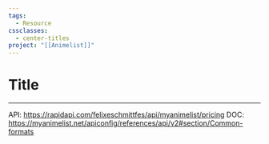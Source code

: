 ```yaml
---
tags:
  - Resource
cssclasses:
  - center-titles
project: "[[Animelist]]"
---
```

# Title
---
API: https://rapidapi.com/felixeschmittfes/api/myanimelist/pricing
DOC: https://myanimelist.net/apiconfig/references/api/v2#section/Common-formats